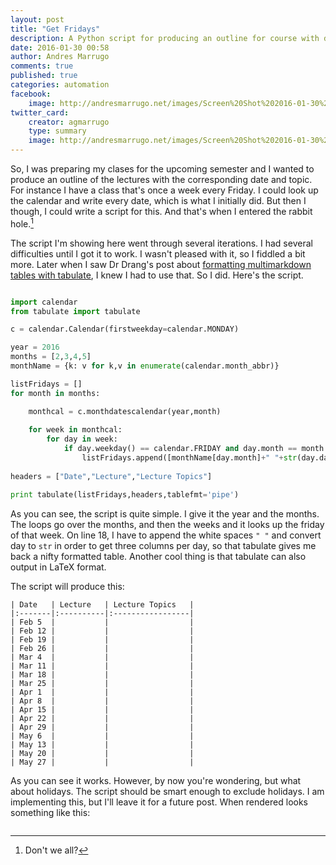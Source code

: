 ```yaml
---
layout: post
title: "Get Fridays"
description: A Python script for producing an outline for course with dates.
date: 2016-01-30 00:58
author: Andres Marrugo
comments: true
published: true
categories: automation
facebook:
    image: http://andresmarrugo.net/images/Screen%20Shot%202016-01-30%20at%2000.44.53.png
twitter_card:
    creator: agmarrugo
    type: summary
    image: http://andresmarrugo.net/images/Screen%20Shot%202016-01-30%20at%2000.44.53.png
---
```


So, I was preparing my clases for the upcoming semester and I wanted to produce an outline of the lectures with the corresponding date and topic. For instance I have a class that's once a week every Friday. I could look up the calendar and write every date, which is what I initially did. But then I though, I could write a script for this. And that's when I entered the rabbit hole.[^fn1]


[^fn1]: Don't we all?

The script I'm showing here went through several iterations. I had several difficulties until I got it to work. I wasn't pleased with it, so I fiddled a bit more. Later when I saw Dr Drang's post about [formatting multimarkdown tables with tabulate][1], I knew I had to use that. So I did. Here's the script.

[1]: http://leancrew.com/all-this/2016/01/formatting-multimarkdown-tables-with-numpy-and-tabulate/ "Formatting MultiMarkdown tables with NumPy and tabulate - All this"

<!-- more -->

```python get_fridays.py https://github.com/agmarrugo/PythonScripts/blob/master/get_fridays.py Link

import calendar
from tabulate import tabulate

c = calendar.Calendar(firstweekday=calendar.MONDAY)

year = 2016
months = [2,3,4,5]
monthName = {k: v for k,v in enumerate(calendar.month_abbr)}

listFridays = []
for month in months:

    monthcal = c.monthdatescalendar(year,month)  
    
    for week in monthcal:
        for day in week:
            if day.weekday() == calendar.FRIDAY and day.month == month:
                listFridays.append([monthName[day.month]+" "+str(day.day)," "," "])
                
headers = ["Date","Lecture","Lecture Topics"]

print tabulate(listFridays,headers,tablefmt='pipe')
```

As you can see, the script is quite simple. I give it the year and the months. The loops go over the months, and then the weeks and it looks up the friday of that week. On line 18, I have to append the white spaces ``" "`` and convert day to ``str`` in order to get three columns per day, so that tabulate gives me back a nifty formatted table. Another cool thing is that tabulate can also output in LaTeX format.

The script will produce this:

    | Date   | Lecture   | Lecture Topics   |
    |:-------|:----------|:-----------------|
    | Feb 5  |           |                  |
    | Feb 12 |           |                  |
    | Feb 19 |           |                  |
    | Feb 26 |           |                  |
    | Mar 4  |           |                  |
    | Mar 11 |           |                  |
    | Mar 18 |           |                  |
    | Mar 25 |           |                  |
    | Apr 1  |           |                  |
    | Apr 8  |           |                  |
    | Apr 15 |           |                  |
    | Apr 22 |           |                  |
    | Apr 29 |           |                  |
    | May 6  |           |                  |
    | May 13 |           |                  |
    | May 20 |           |                  |
    | May 27 |           |                  |

As you can see it works. However, by now you're wondering, but what about holidays. The script should be smart enough to exclude holidays. I am implementing this, but I'll leave it for a future post. When rendered looks something like this:

<div class="aic" style="width:460px"><img src="http://andresmarrugo.net/images/Screen%20Shot%202016-01-30%20at%2000.43.36.png" alt="" width="" height="" border="0" /><br></div>

